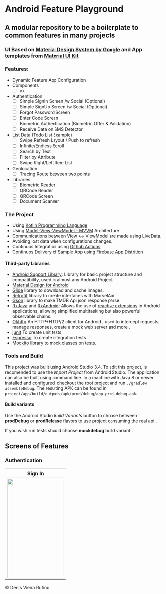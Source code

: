 # Android Feature Playground
## A modular repository to be a boilerplate to common features in many projects

### UI Based on [Material Design System by Google](https://material.io/) and App templates from [Material UI Kit](https://materialdesignkit.com/templates/)

### Features:
- Dynamic Feature App Configuration
- Components
  - [ ] xx
- Authentication
  - [ ] Simple SignIn Screen /w Social (Optional)
  - [ ] Simple SignUp Screen /w Social (Optional)
  - [ ] Forgot Password Screen
  - [ ] Enter Code Screen
  - [ ] Biometric Authentication (Biometric Offer & Validation)
  - [ ] Receive Data on SMS Detector
- List Data (Todo List Example)
  - [ ] Swipe Refresh Layout / Push to refresh 
  - [ ] Infinite/Endless Scroll
  - [ ] Search by Text
  - [ ] Filter by Attribute
  - [ ] Swipe Right/Left Item List 
- Geolocation
  - [ ] Tracing Route between two points
- Libraries
  - [ ] Biometric Reader
  - [ ] QRCode Reader
  - [ ] QRCode Screen
  - [ ] Document Scanner

### The Project 

- Using [Kotlin Programming Language](https://kotlinlang.org/)
- Using [Model-View-ViewModel - MVVM](https://www.toptal.com/android/android-apps-mvvm-with-clean-architecture) Architecture 
- Communications between View <-> ViewModel are made using LiveData.
- Avoiding lost data when configurations changes. 
- Continuos Integration using [Github Actions](https://github.com/features/actions)
- Continuos Delivery of Sample App using [Firebase App Distrition](https://firebase.google.com/docs/app-distribution)

#### Third-party Libraries
- [Android Support Library](https://developer.android.com/topic/libraries/support-library/index.html): Library for basic project structure and compatibility, used in almost any Android Project.
- [Material Design for Android](https://developer.android.com/guide/topics/ui/look-and-feel?hl=pt-BR)
- [Glide](https://github.com/bumptech/glide) library to download and cache images.
- [Retrofit](https://square.github.io/retrofit/) library to create interfaces with MarvelApi.
- [Gson](https://github.com/google/gson) library to make TMDB Api json response parse.
- [RxJava](https://github.com/ReactiveX/RxJava) and [RxAndroid](https://github.com/ReactiveX/RxAndroid): Allows the use of [reactive extensions](http://reactivex.io/) in Android applications, allowing simplified multitasking but also powerful observable chains.
- [Okhttp](https://github.com/square/okhttp) An HTTP+HTTP/2 client for Android , used to intercept requests, manage responses, create a mock web server and more .
- [junit](https://junit.org/junit5/) To create unit tests 
- [Espresso](https://developer.android.com/training/testing/espresso) To create integration tests  
- [Mockito](https://github.com/mockito/mockito) library to mock classes on tests.

### Tools and Build

This project was built using Android Studio 3.4. To edit this project, is recomended to use the *Import Project* from Android Studio.
The application can also be built using command line. In a machine with Java 8 or newer installed and configured, checkout the root project and run `./gradlew assembleDebug`. The resulting APK can be found in `project/app/build/outputs/apk/prod/debug/app-prod-debug.apk`.

#### Build variants
Use the Android Studio *Build Variants* button to choose between **prodDebug** or **prodRelease** flavors to use project consuming the real api .

If you wish run tests should choose **mockdebug** build variant . 


## Screens of Features

### Authentication

 Sign In                   |                 
:-------------------------:|
<img src="gifs/listing_movies.gif" width="180" height="320">  |




© Denis Vieira Rufino
